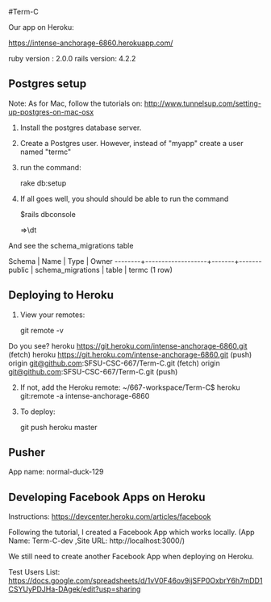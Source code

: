#Term-C

Our app on Heroku:

https://intense-anchorage-6860.herokuapp.com/

ruby version : 2.0.0
rails version: 4.2.2

## Postgres setup
Note: As for Mac, follow the tutorials on:
http://www.tunnelsup.com/setting-up-postgres-on-mac-osx
1. Install the postgres database server.
2. Create a Postgres user. 
However, instead of "myapp" create a user named "termc"
   
3. run the command:  
    
    rake db:setup
    
4. If all goes well, you should should be able to run the command 
    
    $rails dbconsole
    
    =>\dt
    
And see the schema_migrations table

 Schema |       Name        | Type  | Owner
--------+-------------------+-------+-------
 public | schema_migrations | table | termc
(1 row)


## Deploying to Heroku
1. View your remotes:

   git remote -v
   
Do you see?
heroku  https://git.heroku.com/intense-anchorage-6860.git (fetch)
heroku  https://git.heroku.com/intense-anchorage-6860.git (push)
origin  git@github.com:SFSU-CSC-667/Term-C.git (fetch)
origin  git@github.com:SFSU-CSC-667/Term-C.git (push)

2. If not, add the Heroku remote:
~/667-workspace/Term-C$ heroku git:remote -a intense-anchorage-6860

3. To deploy:

   git push heroku master

## Pusher
App name: normal-duck-129

## Developing Facebook Apps on Heroku
Instructions: https://devcenter.heroku.com/articles/facebook

Following the tutorial, I created a Facebook App which works locally.
(App Name: Term-C-dev ,Site URL: http://localhost:3000/)

We still need to create another Facebook App when deploying on Heroku.

Test Users List:
https://docs.google.com/spreadsheets/d/1vV0F46ov9ijSFP0OxbrY6h7mDD1CSYUyPDJHa-DAgek/edit?usp=sharing

